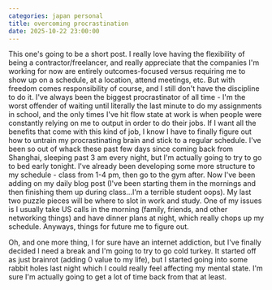 ```yaml
---
categories: japan personal
title: overcoming procrastination
date: 2025-10-22 23:00:00
---
```


This one's going to be a short post. I really love having the flexibility of being a contractor/freelancer, and really appreciate that the companies I'm working for now are entirely outcomes-focused versus requiring me to show up on a schedule, at a location, attend meetings, etc. But with freedom comes responsibility of course, and I still don't have the discipline to do it. I've always been the biggest procrastinator of all time - I'm the worst offender of waiting until literally the last minute to do my assignments in school, and the only times I've hit flow state at work is when people were constantly relying on me to output in order to do their jobs. If I want all the benefits that come with this kind of job, I know I have to finally figure out how to untrain my procrastinating brain and stick to a regular schedule. I've been so out of whack these past few days since coming back from Shanghai, sleeping past 3 am every night, but I'm actually going to try to go to bed early tonight. I've already been developing some more structure to my schedule - class from 1-4 pm, then go to the gym after. Now I've been adding on my daily blog post (I've been starting them in the mornings and then finishing them up during class...I'm a terrible student oops). My last two puzzle pieces will be where to slot in work and study. One of my issues is I usually take US calls in the morning (family, friends, and other networking things) and have dinner plans at night, which really chops up my schedule. Anyways, things for future me to figure out.

Oh, and one more thing, I for sure have an internet addiction, but I've finally decided I need a break and I'm going to try to go cold turkey. It started off as just brainrot (adding 0 value to my life), but I started going into some rabbit holes last night which I could really feel affecting my mental state. I'm sure I'm actually going to get a lot of time back from that at least.